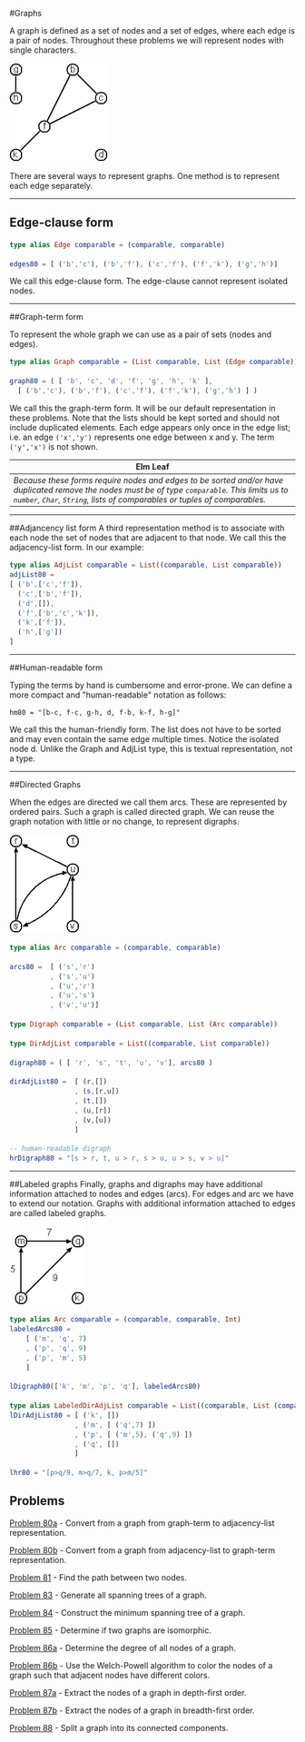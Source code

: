 #Graphs

A graph is defined as a set of nodes and a set of edges, where each edge is a pair of nodes. Throughout these problems we will represent nodes with single characters.

![](i/graph1.gif)

There are several ways to represent graphs. One method is to represent each edge separately.

---

## Edge-clause form
```elm
type alias Edge comparable = (comparable, comparable)

edges80 = [ ('b','c'), ('b','f'), ('c','f'), ('f','k'), ('g','h')]
```

We call this edge-clause form. The edge-clause cannot represent isolated nodes. 

---

##Graph-term form

To represent the whole graph we can use as a pair of sets (nodes and edges).


```elm
type alias Graph comparable = (List comparable, List (Edge comparable))

graph80 = ( [ 'b', 'c', 'd', 'f', 'g', 'h', 'k' ],
  [ ('b','c'), ('b','f'), ('c','f'), ('f','k'), ('g','h') ] )
```
We call this the graph-term form. It will be our default representation in these problems. Note that the lists should be kept sorted and should not include duplicated elements. Each edge appears only once in the edge list; i.e. an edge ```('x','y')``` represents one edge between x and y. The term ```('y','x')``` is not shown. 

| Elm Leaf |
| -- |
| *Because these forms require nodes and edges to be sorted and/or have duplicated remove the nodes must be of type ```comparable```. This limits us to ```number```, ```Char```, ```String```, lists of comparables or tuples of comparables.* |


---

##Adjancency list form
A third representation method is to associate with each node the set of nodes that are adjacent to that node. We call this the adjacency-list form. In our example:

```elm
type alias AdjList comparable = List((comparable, List comparable))
adjList80 = 
[ ('b',['c','f']), 
  ('c',['b','f']), 
  ('d',[]), 
  ('f',['b','c','k']), 
  ('k',['f']), 
  ('h',['g'])
]
```
---

##Human-readable form

Typing the terms by hand is cumbersome and error-prone. We can define a more compact and "human-readable" notation as follows:

```
hm80 = "[b-c, f-c, g-h, d, f-b, k-f, h-g]"
```
We call this the human-friendly form. The list does not have to be sorted and may even contain the same edge multiple times. Notice the isolated node d. Unlike the Graph and AdjList type, this is textual representation, not a type. 

---
##Directed Graphs

When the edges are directed we call them arcs. These are represented by ordered pairs. Such a graph is called directed graph. We can reuse the graph notation with little or no change, to represent digraphs. 

![Digraph80](i/graph2.gif)


```elm
type alias Arc comparable = (comparable, comparable)

arcs80 =  [ ('s','r')
          , ('s','u')
          , ('u','r')
          , ('u','s')
          , ('v','u')]

type Digraph comparable = (List comparable, List (Arc comparable))

type DirAdjList comparable = List((comparable, List comparable))

digraph80 = ( [ 'r', 's', 't', 'u', 'v'], arcs80 )

dirAdjList80 =  [ (r,[])
                , (s,[r,u])
                , (t,[])
                , (u,[r])
                , (v,[u])
                ]
                
-- human-readable digraph
hrDigraph80 = "[s > r, t, u > r, s > u, u > s, v > u]" 
```

---
##Labeled graphs
Finally, graphs and digraphs may have additional information attached to nodes and edges (arcs). For edges and arc we have to extend our notation. Graphs with additional information attached to edges are called labeled graphs.

![](i/graph3.gif)

```elm
type alias Arc comparable = (comparable, comparable, Int)
labeledArcs80 = 
    [ ('m', 'q', 7)
    , ('p', 'q', 9)
    , ('p', 'm', 5)
    ]

lDigraph80(['k', 'm', 'p', 'q'], labeledArcs80)

type alias LabeledDirAdjList comparable = List((comparable, List (comparable, Int)))
lDirAdjList80 = [ ('k', [])
                , ('m', [ ('q',7) ])
                , ('p', [ ('m',5), ('q',9) ])
                , ('q', [])
                ]

lhr80 = "[p>q/9, m>q/7, k, p>m/5]"
```

## Problems

[Problem 80a](p/p80a.md) - Convert from a graph from graph-term to adjacency-list representation. 

[Problem 80b](p/p80b.md) - Convert from a graph from adjacency-list to graph-term representation.

[Problem 81](p/p81.md) - Find the path between two nodes.

[Problem 83](p/p83.md) - Generate all spanning trees of a graph.

[Problem 84](p/p84.md) - Construct the minimum spanning tree of a graph.

[Problem 85](p/p85.md) - Determine if two graphs are isomorphic.

[Problem 86a](p/p86a.md) - Determine the degree of all nodes of a graph.

[Problem 86b](p/p86b.md) - Use the Welch-Powell algorithm to color the nodes of a graph such that adjacent nodes have different colors.

[Problem 87a](p/p87.md) - Extract the nodes of a graph in depth-first order.

[Problem 87b](p/p87b.md) - Extract the nodes of a graph in breadth-first order.

[Problem 88](p/p88.md) - Split a graph into its connected components.
